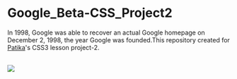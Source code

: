 # Google_Beta-CSS_Project2
In 1998, Google was able to recover an actual Google homepage on December 2, 1998, the year Google was founded.This repository created for
<a href="https://www.patika.dev/tr" target="_blank">Patika</a>'s CSS3 lesson project-2.

<br>
<img src="[img/Google Beta_project2.jpg](https://github.com/furkancnkr/Google_Beta-CSS_Project2/blob/main/Google-Beta/img/Google%20Beta_proje2.png?raw=true)" />
<br>


